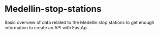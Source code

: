 # Medellin-stop-stations
Basic overview of data related to the Medellin stop stations to get enough information to create an API with FastApi.
